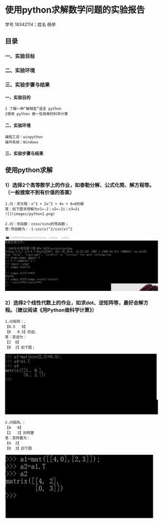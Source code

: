 # 使用python求解数学问题的实验报告
学号 18342114；姓名 杨举
## 目录
### 一、实验目标
### 二、实验环境
### 三、实验步骤与结果
#### 一、实验目的
    1 了解一种“解释型”语言 python
    2使用 python 做一些简单的科学计算
#### 二、实验环境
    编程工具：winpython
    操作系统：Windows 
    
#### 三、实验步骤与结果
## 使用python求解

### 1）选择2个高等数学上的作业，如泰勒分解、公式化简、解方程等。 （一般搜索不到有价值的答案）
    1.问：求方程：x^3 + 2x^2 + 4x + 8=0的解
    答：如下图求得解为x1=-2；x2=-2i；x3=2i
    ![](images/python1.png)

    2.问：求函数：cosx/sinx的导函数；
    答:导函数为：-1-cos(x)^2/sin(x)^2
![](images/python2.png)

### 2）选择2个线性代数上的作业，如求dot、逆矩阵等，最好会解方程。（建议阅读《用Python做科学计算》）

    1.问矩阵：、
    【0.5   0】
    【0   0.5】的逆。
    答：其逆为：
    【2  0】
    【0  2】如下图；
 ![](images/python3.png)

    2.问矩阵、：
    【4   0】
    【2   3】的转置
    答：其转置为：
    【4  2】
    【0  3】如下图
![](images/python4.png)
